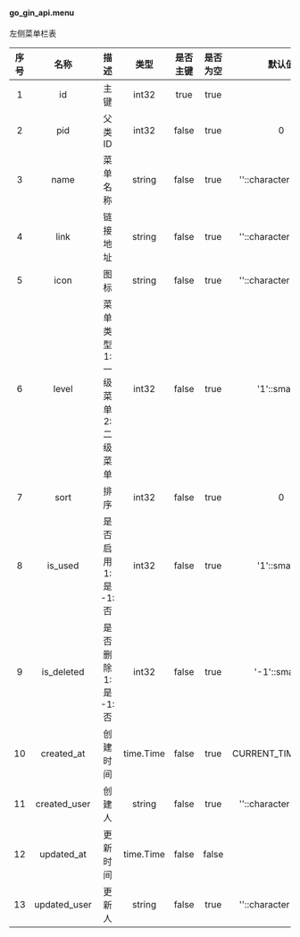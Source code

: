 #### go_gin_api.menu 
左侧菜单栏表

| 序号 | 名称 | 描述 | 类型 | 是否主键 | 是否为空  | 默认值 |
| :--: | :--: | :--: | :--: | :--:  | :--: | :--: |
| 1 | id | 主键 | int32 | true | true |   |
| 2 | pid | 父类ID | int32 | false | true | 0  |
| 3 | name | 菜单名称 | string | false | true | ''::character varying  |
| 4 | link | 链接地址 | string | false | true | ''::character varying  |
| 5 | icon | 图标 | string | false | true | ''::character varying  |
| 6 | level | 菜单类型 1:一级菜单 2:二级菜单 | int32 | false | true | '1'::smallint  |
| 7 | sort | 排序 | int32 | false | true | 0  |
| 8 | is_used | 是否启用 1:是 -1:否 | int32 | false | true | '1'::smallint  |
| 9 | is_deleted | 是否删除 1:是 -1:否 | int32 | false | true | '-1'::smallint  |
| 10 | created_at | 创建时间 | time.Time | false | true | CURRENT_TIMESTAMP  |
| 11 | created_user | 创建人 | string | false | true | ''::character varying  |
| 12 | updated_at | 更新时间 | time.Time | false | false |   |
| 13 | updated_user | 更新人 | string | false | true | ''::character varying  |
